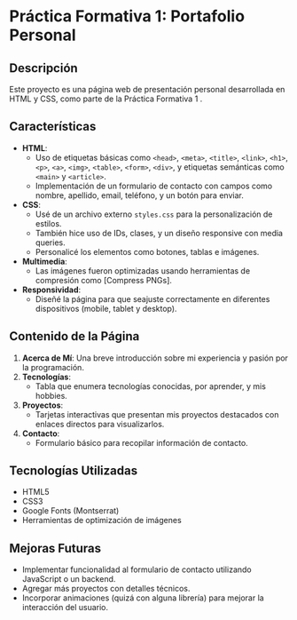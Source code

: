 # Práctica Formativa 1: Portafolio Personal

## Descripción
Este proyecto es una página web de presentación personal desarrollada en HTML y CSS, como parte de la Práctica Formativa 1 . 

## Características
- **HTML**:
  - Uso de etiquetas básicas como `<head>`, `<meta>`, `<title>`, `<link>`, `<h1>`, `<p>`, `<a>`, `<img>`, `<table>`, `<form>`, `<div>`, y etiquetas semánticas como `<main>` y `<article>`.
  - Implementación de un formulario de contacto con campos como nombre, apellido, email, teléfono, y un botón para enviar.
- **CSS**:
  - Usé de un archivo externo `styles.css` para la personalización de estilos.
  - También hice uso de IDs, clases, y un diseño responsive con media queries.
  - Personalicé los elementos como botones, tablas e imágenes.
- **Multimedia**:
  - Las imágenes fueron optimizadas usando herramientas de compresión como [Compress PNGs].
- **Responsividad**:
  - Diseñé la página para que seajuste correctamente en diferentes dispositivos (mobile, tablet y desktop).

## Contenido de la Página
1. **Acerca de Mí**:
   Una breve introducción sobre mi experiencia y pasión por la programación.
2. **Tecnologías**:
   - Tabla que enumera tecnologías conocidas, por aprender, y mis hobbies.
3. **Proyectos**:
   - Tarjetas interactivas que presentan mis proyectos destacados con enlaces directos para visualizarlos.
4. **Contacto**:
   - Formulario básico para recopilar información de contacto.


## Tecnologías Utilizadas
- HTML5
- CSS3
- Google Fonts (Montserrat)
- Herramientas de optimización de imágenes


## Mejoras Futuras
- Implementar funcionalidad al formulario de contacto utilizando JavaScript o un backend.
- Agregar más proyectos con detalles técnicos.
- Incorporar animaciones (quizá con alguna librería) para mejorar la interacción del usuario.

